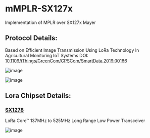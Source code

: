 # mMPLR-SX127x
Implementation of MPLR over SX127x Mayer 


## Protocol Details: 

Based on Efficient Image Transmission Using LoRa Technology In Agricultural Monitoring IoT Systems 
DOI: [10.1109/iThings/GreenCom/CPSCom/SmartData.2019.00166](https://ieeexplore.ieee.org/document/8875321)

![image](https://user-images.githubusercontent.com/68921071/189591860-e5440018-1625-4e9d-b602-3f32fc5c59f8.png)

![image](https://user-images.githubusercontent.com/68921071/189591886-c6f41ac1-470d-467b-bb7b-dcf96bf84c34.png)

## Lora Chipset Details:

### [SX1278](https://www.semtech.com/products/wireless-rf/lora-connect/sx1278) 
LoRa Core™ 137MHz to 525MHz Long Range Low Power Transceiver

![image](https://user-images.githubusercontent.com/68921071/189592198-92747981-1ef6-4338-ae93-a6e349e13323.png)
